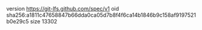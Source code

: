 version https://git-lfs.github.com/spec/v1
oid sha256:a1811c47658847b66dda0ca05d7b8f4f6ca14b1846b9c158af9197521b0e29c5
size 13302
